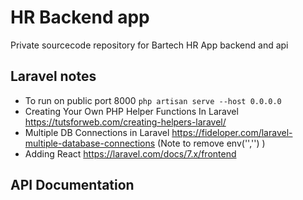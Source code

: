 # HR Backend app

Private sourcecode repository for Bartech HR App backend and api

## Laravel notes

- To run on public port 8000 `php artisan serve --host 0.0.0.0`
- Creating Your Own PHP Helper Functions In Laravel https://tutsforweb.com/creating-helpers-laravel/
- Multiple DB Connections in Laravel https://fideloper.com/laravel-multiple-database-connections 
(Note to remove env('','') )
- Adding React https://laravel.com/docs/7.x/frontend

## API Documentation
